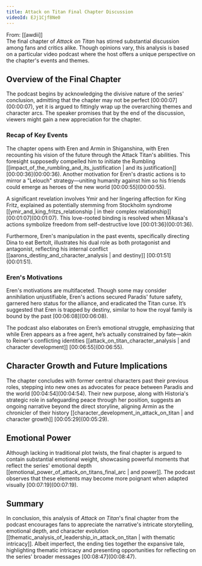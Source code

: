 ```yaml
---
title: Attack on Titan Final Chapter Discussion
videoId: EJj1Cjf8Ne0
---
```


From: [[awdii]] <br/> 
The final chapter of *Attack on Titan* has stirred substantial discussion among fans and critics alike. Though opinions vary, this analysis is based on a particular video podcast where the host offers a unique perspective on the chapter's events and themes. 

## Overview of the Final Chapter

The podcast begins by acknowledging the divisive nature of the series' conclusion, admitting that the chapter may not be perfect [00:00:07](<a class="yt-timestamp" data-t="00:00:07">00:00:07</a>), yet it is argued to fittingly wrap up the overarching themes and character arcs. The speaker promises that by the end of the discussion, viewers might gain a new appreciation for the chapter.

### Recap of Key Events

The chapter opens with Eren and Armin in Shiganshina, with Eren recounting his vision of the future through the Attack Titan's abilities. This foresight supposedly compelled him to initiate the Rumbling [[impact_of_the_rumbling_and_its_justification | and its justification]] [00:00:36](<a class="yt-timestamp" data-t="00:00:36">00:00:36</a>). Another motivation for Eren's drastic actions is to mirror a "Lelouch" strategy—uniting humanity against him so his friends could emerge as heroes of the new world [00:00:55](<a class="yt-timestamp" data-t="00:00:55">00:00:55</a>).

A significant revelation involves Ymir and her lingering affection for King Fritz, explained as potentially stemming from Stockholm syndrome [[ymir_and_king_fritzs_relationship | in their complex relationship]] [00:01:07](<a class="yt-timestamp" data-t="00:01:07">00:01:07</a>). This love-rooted binding is resolved when Mikasa's actions symbolize freedom from self-destructive love [00:01:36](<a class="yt-timestamp" data-t="00:01:36">00:01:36</a>).

Furthermore, Eren's manipulation in the past events, specifically directing Dina to eat Bertolt, illustrates his dual role as both protagonist and antagonist, reflecting his internal conflict [[aarons_destiny_and_character_analysis | and destiny]] [00:01:51](<a class="yt-timestamp" data-t="01:51">00:01:51</a>).

### Eren's Motivations

Eren's motivations are multifaceted. Though some may consider annihilation unjustifiable, Eren's actions secured Paradis' future safety, garnered hero status for the alliance, and eradicated the Titan curse. It’s suggested that Eren is trapped by destiny, similar to how the royal family is bound by the past [00:06:08](<a class="yt-timestamp" data-t="06:08">00:06:08</a>).

The podcast also elaborates on Eren’s emotional struggle, emphasizing that while Eren appears as a free agent, he’s actually constrained by fate—akin to Reiner's conflicting identities [[attack_on_titan_character_analysis | and character development]] [00:06:55](<a class="yt-timestamp" data-t="06:55">00:06:55</a>).

## Character Growth and Future Implications

The chapter concludes with former central characters past their previous roles, stepping into new ones as advocates for peace between Paradis and the world [00:04:54](<a class="yt-timestamp" data-t="04:54">00:04:54</a>). Their new purpose, along with Historia's strategic role in safeguarding peace through her position, suggests an ongoing narrative beyond the direct storyline, aligning Armin as the chronicler of their history [[character_development_in_attack_on_titan | and character growth]] [00:05:29](<a class="yt-timestamp" data-t="05:29">00:05:29</a>).

## Emotional Power

Although lacking in traditional plot twists, the final chapter is argued to contain substantial emotional weight, showcasing powerful moments that reflect the series' emotional depth [[emotional_power_of_attack_on_titans_final_arc | and power]]. The podcast observes that these elements may become more poignant when adapted visually [00:07:19](<a class="yt-timestamp" data-t="07:19">00:07:19</a>).

## Summary

In conclusion, this analysis of *Attack on Titan*'s final chapter from the podcast encourages fans to appreciate the narrative's intricate storytelling, emotional depth, and character evolution [[thematic_analysis_of_leadership_in_attack_on_titan | with thematic intricacy]]. Albeit imperfect, the ending ties together the expansive tale, highlighting thematic intricacy and presenting opportunities for reflecting on the series' broader messages [00:08:47](<a class="yt-timestamp" data-t="08:47">00:08:47</a>).